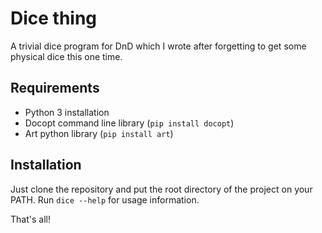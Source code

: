 # Dice thing
A trivial dice program for DnD which I wrote after forgetting to get some physical dice this one time.

## Requirements

- Python 3 installation
- Docopt command line library (`pip install docopt`)
- Art python library (`pip install art`)

## Installation

Just clone the repository and put the root directory of the project on your
PATH. Run `dice --help` for usage information.

That's all!
